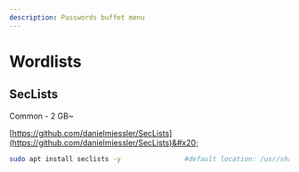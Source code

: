 ```yaml
---
description: Passwords buffet menu
---
```


# Wordlists

## SecLists

Common - 2 GB\~&#x20;

[https://github.com/danielmiessler/SecLists](https://github.com/danielmiessler/SecLists)&#x20;

```bash
sudo apt install seclists -y                #default location: /usr/share/seclists/x
```
